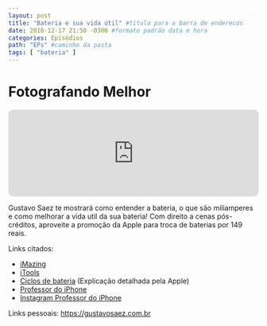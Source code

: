 ```yaml
---
layout: post
title: "Bateria e sua vida útil" #titulo para a barra de enderecos
date: 2018-12-17 21:50 -0300 #formato padrão data e hora
categories: Episódios
path: "EPs" #caminho da pasta
tags: [ "bateria" ]
---
```


# Fotografando Melhor

<iframe allow="autoplay *; encrypted-media *; fullscreen *; clipboard-write" frameborder="0" height="175" style="width:100%;max-width:660px;overflow:hidden;border-radius:10px;" sandbox="allow-forms allow-popups allow-same-origin allow-scripts allow-storage-access-by-user-activation allow-top-navigation-by-user-activation" src="https://embed.podcasts.apple.com/us/podcast/podapps/id1434188907?i=1000425939938&theme=auto"></iframe>

Gustavo Saez te mostrará como entender a bateria, o que são miliamperes e como melhorar a vida util da sua bateria!
Com direito a cenas pós-créditos, aproveite a promoção da Apple para troca de baterias por 149 reais.

Links citados:

- [iMazing](https://imazing.com)
- [iTools](https://www.thinkskysoft.com/itools/)
- [Ciclos de bateria](https://www.apple.com/br/batteries/why-lithium-ion/) (Explicação detalhada pela Apple)
- [Professor do iPhone](https://www.professordoiphone.com.br)
- [Instagram Professor do iPhone](https://www.instagram.com/professordoiphone)

Links pessoais:
https://gustavosaez.com.br